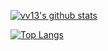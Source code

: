 [![vv13's github stats](https://github-readme-stats.vercel.app/api?username=vv13)](https://vv13.cn)

[![Top Langs](https://github-readme-stats.vercel.app/api/top-langs/?username=vv13&layout=compact)](https://vv13.cn)
